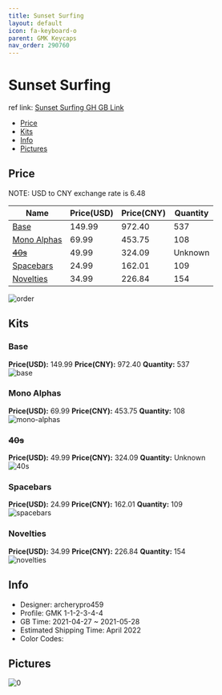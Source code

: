 ```yaml
---
title: Sunset Surfing 
layout: default
icon: fa-keyboard-o
parent: GMK Keycaps
nav_order: 290760
---
```


# Sunset Surfing 

ref link: [Sunset Surfing GH GB Link](https://geekhack.org/index.php?topic=112515.0)

* [Price](#price)
* [Kits](#kits)
* [Info](#info)
* [Pictures](#pictures)

## Price

NOTE: USD to CNY exchange rate is 6.48

| Name          | Price(USD)   |  Price(CNY) | Quantity |
| ------------- | ------------ |  ---------- | -------- |
|[Base](#base)|149.99|972.40|537|
|[Mono Alphas](#mono-alphas)|69.99|453.75|108|
|[~~40s~~](#40s)|49.99|324.09|Unknown|
|[Spacebars](#spacebars)|24.99|162.01|109|
|[Novelties](#novelties)|34.99|226.84|154|

<img src="{{ 'assets/images/gmk-keycaps/Sunset-Surfing/order.png' | relative_url }}" alt="order" class="image featured">

## Kits
### Base  
**Price(USD):** 149.99	**Price(CNY):** 972.40	**Quantity:** 537  
<img src="{{ 'assets/images/gmk-keycaps/Sunset-Surfing/kits_pics/base.jpg' | relative_url }}" alt="base" class="image featured">

### Mono Alphas  
**Price(USD):** 69.99	**Price(CNY):** 453.75	**Quantity:** 108  
<img src="{{ 'assets/images/gmk-keycaps/Sunset-Surfing/kits_pics/mono-alphas.jpg' | relative_url }}" alt="mono-alphas" class="image featured">

### ~~40s~~  
**Price(USD):** 49.99	**Price(CNY):** 324.09	**Quantity:** Unknown  
<img src="{{ 'assets/images/gmk-keycaps/Sunset-Surfing/kits_pics/40s.jpg' | relative_url }}" alt="40s" class="image featured">

### Spacebars  
**Price(USD):** 24.99	**Price(CNY):** 162.01	**Quantity:** 109  
<img src="{{ 'assets/images/gmk-keycaps/Sunset-Surfing/kits_pics/spacebars.jpg' | relative_url }}" alt="spacebars" class="image featured">

### Novelties  
**Price(USD):** 34.99	**Price(CNY):** 226.84	**Quantity:** 154  
<img src="{{ 'assets/images/gmk-keycaps/Sunset-Surfing/kits_pics/novelties.png' | relative_url }}" alt="novelties" class="image featured">

## Info
* Designer: archerypro459  
* Profile: GMK 1-1-2-3-4-4  
* GB Time: 2021-04-27 ~ 2021-05-28  
* Estimated Shipping Time: April 2022  
* Color Codes:  


## Pictures  
<img src="{{ 'assets/images/gmk-keycaps/Sunset-Surfing/rendering_pics/0.jpg' | relative_url }}" alt="0" class="image featured">
